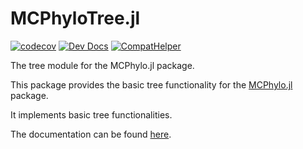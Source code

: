 # MCPhyloTree.jl
[![codecov](https://codecov.io/gh/erathorn/MCPhyloTree.jl/branch/main/graph/badge.svg?token=Y87Yu43PWl)](https://codecov.io/gh/erathorn/MCPhyloTree.jl)
[![Dev Docs](https://img.shields.io/badge/docs-latest-blue.svg)](https://erathorn.github.io/MCPhyloTree.jl/dev/)
[![CompatHelper](https://github.com/erathorn/MCPhyloTree.jl/actions/workflows/CompatHelper.yml/badge.svg)](https://github.com/erathorn/MCPhyloTree.jl/actions/workflows/CompatHelper.yml)

The tree module for the MCPhylo.jl package.

This package provides the basic tree functionality for the [MCPhylo.jl](https://github.com/erathorn/MCPhylo.jl) package.  

It implements basic tree functionalities.

The documentation can be found [here](https://erathorn.github.io/MCPhyloTree.jl/dev/).

